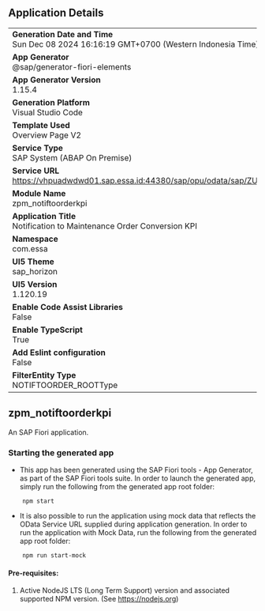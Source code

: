 ## Application Details
|               |
| ------------- |
|**Generation Date and Time**<br>Sun Dec 08 2024 16:16:19 GMT+0700 (Western Indonesia Time)|
|**App Generator**<br>@sap/generator-fiori-elements|
|**App Generator Version**<br>1.15.4|
|**Generation Platform**<br>Visual Studio Code|
|**Template Used**<br>Overview Page V2|
|**Service Type**<br>SAP System (ABAP On Premise)|
|**Service URL**<br>https://vhpuadwdwd01.sap.essa.id:44380/sap/opu/odata/sap/ZUI_NOTIFTOORDER_ROOT|
|**Module Name**<br>zpm_notiftoorderkpi|
|**Application Title**<br>Notification to Maintenance Order Conversion KPI|
|**Namespace**<br>com.essa|
|**UI5 Theme**<br>sap_horizon|
|**UI5 Version**<br>1.120.19|
|**Enable Code Assist Libraries**<br>False|
|**Enable TypeScript**<br>True|
|**Add Eslint configuration**<br>False|
|**FilterEntity Type**<br>NOTIFTOORDER_ROOTType|

## zpm_notiftoorderkpi

An SAP Fiori application.

### Starting the generated app

-   This app has been generated using the SAP Fiori tools - App Generator, as part of the SAP Fiori tools suite.  In order to launch the generated app, simply run the following from the generated app root folder:

```
    npm start
```

- It is also possible to run the application using mock data that reflects the OData Service URL supplied during application generation.  In order to run the application with Mock Data, run the following from the generated app root folder:

```
    npm run start-mock
```

#### Pre-requisites:

1. Active NodeJS LTS (Long Term Support) version and associated supported NPM version.  (See https://nodejs.org)


